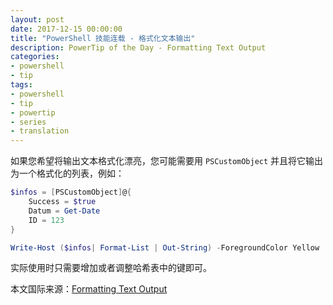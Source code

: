 ```yaml
---
layout: post
date: 2017-12-15 00:00:00
title: "PowerShell 技能连载 - 格式化文本输出"
description: PowerTip of the Day - Formatting Text Output
categories:
- powershell
- tip
tags:
- powershell
- tip
- powertip
- series
- translation
---
```

如果您希望将输出文本格式化漂亮，您可能需要用 `PSCustomObject` 并且将它输出为一个格式化的列表，例如：

```powershell
$infos = [PSCustomObject]@{
    Success = $true
    Datum = Get-Date
    ID = 123
}

Write-Host ($infos| Format-List | Out-String) -ForegroundColor Yellow
```

实际使用时只需要增加或者调整哈希表中的键即可。

<!--more-->
本文国际来源：[Formatting Text Output](http://community.idera.com/powershell/powertips/b/tips/posts/formatting-text-output-1233637440)
